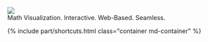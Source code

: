 <div class="container md-container text-center">
    <img class="h-auto h-fix-xxl-over-md vw-80 vw-75-over-xs vw-60-over-sm w-auto-over-md" src="{{ relBase }}/media/logos/logo.png" />
    <div class="bigger mt-2">
        <span class="nowrap">Math Visualization.</span>
        <span class="nowrap">Interactive.</span>
        <span class="nowrap">Web-Based. Seamless.</span>
    </div>
</div>

{% include part/shortcuts.html class="container md-container" %}